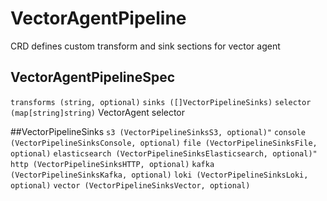 # VectorAgentPipeline
CRD defines custom transform and sink sections for vector agent

## VectorAgentPipelineSpec
`transforms (string, optional)`
`sinks ([]VectorPipelineSinks)`
`selector (map[string]string)` VectorAgent selector

##VectorPipelineSinks
`s3 (VectorPipelineSinksS3, optional)"`
`console (VectorPipelineSinksConsole, optional)`
`file (VectorPipelineSinksFile, optional)`
`elasticsearch (VectorPipelineSinksElasticsearch, optional)"`
`http (VectorPipelineSinksHTTP, optional)`
`kafka (VectorPipelineSinksKafka, optional)`
`loki (VectorPipelineSinksLoki, optional)`
`vector (VectorPipelineSinksVector, optional)`


